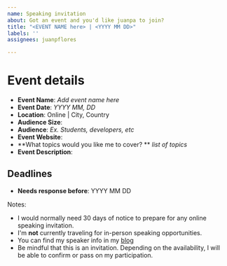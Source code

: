 ```yaml
---
name: Speaking invitation
about: Got an event and you'd like juanpa to join?
title: "<EVENT NAME here> | <YYYY MM DD>"
labels: ''
assignees: juanpflores

---
```


# Event details

- **Event Name**: _Add event name here_
- **Event Date**: _YYYY MM, DD_
- **Location**: Online | City, Country 
- **Audience Size**: 
- **Audience**: _Ex. Students, developers, etc_
- **Event Website**: 
- **What topics would you like me to cover? ** _list of topics_
- **Event Description**:

## Deadlines
- **Needs response before**: YYYY MM DD
 
Notes:
- I would normally need 30 days of notice to prepare for any online speaking invitation.
- I'm **not** currently traveling for in-person speaking opportunities. 
- You can find my speaker info in my [blog](https://juanpflores.dev/bio/)
- Be mindful that this is an invitation. Depending on the availability, I will be able to confirm  or pass on my participation.
